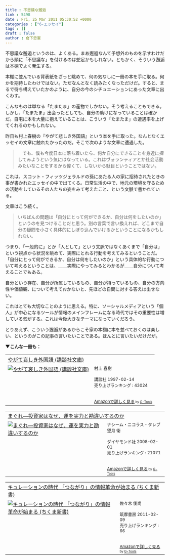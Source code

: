 ```yaml
---
title : 不思議な邂逅
link : 5498
date : Fri, 25 Mar 2011 05:30:52 +0000
categories : ["6-エッセイ"]
tags : []
draft : false
author : 倉下忠憲
---
```


不思議な邂逅というのは、よくある。まあ邂逅なんて予想外のものを示すわけだから頭に「不思議な」を付けるのは蛇足かもしれない。ともかく、そういう邂逅は本棚でよく発生する。

本棚に並んでいる背表紙をざっと眺めて、何の気なしに一冊の本を手に取る。何かを期待したわけではない。ただなんとなく読みたくなっただけだ。すると、まるで待ち構えていたかのように、自分の今のシチュエーションにあった文章に出くわす。

こんなものは単なる「たまたま」の産物でしかない。そう考えることもできる。しかし、「たまたま」出会ったとしても、自分の助けになっていることは確かだ。自宅に本を大量に抱えていることは、こういう「たまたま」の遭遇率を上げてくれるのかもしれない。

昨日も村上春樹の『やがて悲しき外国語』という本を手に取った。なんとなくエッセイの文章に触れたかったのだ。そこで次のような文章に遭遇した。

<blockquote>
　でも、僕も今度日本に落ち着いたら、何か自分にできることを身近に探してみようという気にはなっている。これはヴォランティアとか社会活動みたいなことをするから偉くて、しないから駄目ということではない。
</blockquote>

これは、スコット・フィッツジェラルドの孫にあたる人の家に招待されたときの事が書かれたエッセイの中で出てくる。日常生活の中で、地元の環境を守るための活動をしているその人たちの姿をみて考えたこと、という文脈で書かれている。

文章はこう続く。

<blockquote>
いちばんの問題は「自分にとって何ができるか、自分は何をしたいのか」というのを見つけることだと思う。別の言葉で言い換えれば、どこまで自分の疑問を小さく具体的にしぼり込んでいけるかということになるかもしれない。
</blockquote>

つまり、「一般的に」とか「人として」という文脈ではなくあくまで「自分は」という視点から状況を眺めて、実際にとれる行動を考えてみるということだ。「自分にとって何ができるか、自分は何をしたいのか」という具体的な行動について考えるということは、＿＿実際にやってみるとわかるが＿＿自分について考えることでもある。

自分という存在、自分が所属しているもの、自分が持っているもの、自分の方向性や価値観、について考えておかないと、先ほどの自問に対する答えは出せない。

これはとても大切なことのように思える。特に、ソーシャルメディアという「個人」が中心になるツールが情報のメインフレームになる時代ではその重要性は増している気がする。これは今後大きなテーマになっていくだろう。

とりあえず、こういう邂逅があるからこそ家の本棚に本を並べておくのは楽しい、というのがこの記事の言いたいことである。ほんとに言いたいだけだが。

<strong>▼こんな一冊も：</strong>
<table  border="0" cellpadding="5"><tr><td colspan="2"><a href="http://www.amazon.co.jp/%E3%82%84%E3%81%8C%E3%81%A6%E5%93%80%E3%81%97%E3%81%8D%E5%A4%96%E5%9B%BD%E8%AA%9E-%E8%AC%9B%E8%AB%87%E7%A4%BE%E6%96%87%E5%BA%AB-%E6%9D%91%E4%B8%8A-%E6%98%A5%E6%A8%B9/dp/4062634376%3FSubscriptionId%3D15SMZCTB9V8NGR2TW082%26tag%3Drashita1000-22%26linkCode%3Dxm2%26camp%3D2025%26creative%3D165953%26creativeASIN%3D4062634376" target="_top">やがて哀しき外国語 (講談社文庫)</a><img src="http://www.assoc-amazon.jp/e/ir?t=rashita1000-22&l=ur2&o=9" width="1" height="1" style="border: none;" alt="" /></td></tr><tr><td valign="top"><a href="http://www.amazon.co.jp/%E3%82%84%E3%81%8C%E3%81%A6%E5%93%80%E3%81%97%E3%81%8D%E5%A4%96%E5%9B%BD%E8%AA%9E-%E8%AC%9B%E8%AB%87%E7%A4%BE%E6%96%87%E5%BA%AB-%E6%9D%91%E4%B8%8A-%E6%98%A5%E6%A8%B9/dp/4062634376%3FSubscriptionId%3D15SMZCTB9V8NGR2TW082%26tag%3Drashita1000-22%26linkCode%3Dxm2%26camp%3D2025%26creative%3D165953%26creativeASIN%3D4062634376" target="_top"><img src="http://ecx.images-amazon.com/images/I/51TZ7G0A24L._SL160_.jpg" border="0" alt="やがて哀しき外国語 (講談社文庫)" /></a></td><td valign="top"><font size="-1">村上 春樹 <br /><br />講談社  1997-02-14<br />売り上げランキング : 43024<br /><br /><br /><a href="http://www.amazon.co.jp/%E3%82%84%E3%81%8C%E3%81%A6%E5%93%80%E3%81%97%E3%81%8D%E5%A4%96%E5%9B%BD%E8%AA%9E-%E8%AC%9B%E8%AB%87%E7%A4%BE%E6%96%87%E5%BA%AB-%E6%9D%91%E4%B8%8A-%E6%98%A5%E6%A8%B9/dp/4062634376%3FSubscriptionId%3D15SMZCTB9V8NGR2TW082%26tag%3Drashita1000-22%26linkCode%3Dxm2%26camp%3D2025%26creative%3D165953%26creativeASIN%3D4062634376" target="_top">Amazonで詳しく見る</a></font><font size="-2"> by <a href="http://www.goodpic.com/mt/aws/index.html" >G-Tools</a></font></td></tr></table>

<table  border="0" cellpadding="5"><tr><td colspan="2"><a href="http://www.amazon.co.jp/%E3%81%BE%E3%81%90%E3%82%8C%E2%80%95%E6%8A%95%E8%B3%87%E5%AE%B6%E3%81%AF%E3%81%AA%E3%81%9C%E3%80%81%E9%81%8B%E3%82%92%E5%AE%9F%E5%8A%9B%E3%81%A8%E5%8B%98%E9%81%95%E3%81%84%E3%81%99%E3%82%8B%E3%81%AE%E3%81%8B-%E3%83%8A%E3%82%B7%E3%83%BC%E3%83%A0%E3%83%BB%E3%83%8B%E3%82%B3%E3%83%A9%E3%82%B9%E3%83%BB%E3%82%BF%E3%83%AC%E3%83%96/dp/4478001227%3FSubscriptionId%3D15SMZCTB9V8NGR2TW082%26tag%3Drashita1000-22%26linkCode%3Dxm2%26camp%3D2025%26creative%3D165953%26creativeASIN%3D4478001227" target="_top">まぐれ―投資家はなぜ、運を実力と勘違いするのか</a><img src="http://www.assoc-amazon.jp/e/ir?t=rashita1000-22&l=ur2&o=9" width="1" height="1" style="border: none;" alt="" /></td></tr><tr><td valign="top"><a href="http://www.amazon.co.jp/%E3%81%BE%E3%81%90%E3%82%8C%E2%80%95%E6%8A%95%E8%B3%87%E5%AE%B6%E3%81%AF%E3%81%AA%E3%81%9C%E3%80%81%E9%81%8B%E3%82%92%E5%AE%9F%E5%8A%9B%E3%81%A8%E5%8B%98%E9%81%95%E3%81%84%E3%81%99%E3%82%8B%E3%81%AE%E3%81%8B-%E3%83%8A%E3%82%B7%E3%83%BC%E3%83%A0%E3%83%BB%E3%83%8B%E3%82%B3%E3%83%A9%E3%82%B9%E3%83%BB%E3%82%BF%E3%83%AC%E3%83%96/dp/4478001227%3FSubscriptionId%3D15SMZCTB9V8NGR2TW082%26tag%3Drashita1000-22%26linkCode%3Dxm2%26camp%3D2025%26creative%3D165953%26creativeASIN%3D4478001227" target="_top"><img src="http://ecx.images-amazon.com/images/I/41ILU%2BKItVL._SL160_.jpg" border="0" alt="まぐれ―投資家はなぜ、運を実力と勘違いするのか" /></a></td><td valign="top"><font size="-1">ナシーム・ニコラス・タレブ 望月 衛 <br /><br />ダイヤモンド社  2008-02-01<br />売り上げランキング : 21071<br /><br /><br /><a href="http://www.amazon.co.jp/%E3%81%BE%E3%81%90%E3%82%8C%E2%80%95%E6%8A%95%E8%B3%87%E5%AE%B6%E3%81%AF%E3%81%AA%E3%81%9C%E3%80%81%E9%81%8B%E3%82%92%E5%AE%9F%E5%8A%9B%E3%81%A8%E5%8B%98%E9%81%95%E3%81%84%E3%81%99%E3%82%8B%E3%81%AE%E3%81%8B-%E3%83%8A%E3%82%B7%E3%83%BC%E3%83%A0%E3%83%BB%E3%83%8B%E3%82%B3%E3%83%A9%E3%82%B9%E3%83%BB%E3%82%BF%E3%83%AC%E3%83%96/dp/4478001227%3FSubscriptionId%3D15SMZCTB9V8NGR2TW082%26tag%3Drashita1000-22%26linkCode%3Dxm2%26camp%3D2025%26creative%3D165953%26creativeASIN%3D4478001227" target="_top">Amazonで詳しく見る</a></font><font size="-2"> by <a href="http://www.goodpic.com/mt/aws/index.html" >G-Tools</a></font></td></tr></table>

<table  border="0" cellpadding="5"><tr><td colspan="2"><a href="http://www.amazon.co.jp/%E3%82%AD%E3%83%A5%E3%83%AC%E3%83%BC%E3%82%B7%E3%83%A7%E3%83%B3%E3%81%AE%E6%99%82%E4%BB%A3-%E3%80%8C%E3%81%A4%E3%81%AA%E3%81%8C%E3%82%8A%E3%80%8D%E3%81%AE%E6%83%85%E5%A0%B1%E9%9D%A9%E5%91%BD%E3%81%8C%E5%A7%8B%E3%81%BE%E3%82%8B-%E3%81%A1%E3%81%8F%E3%81%BE%E6%96%B0%E6%9B%B8-%E4%BD%90%E3%80%85%E6%9C%A8-%E4%BF%8A%E5%B0%9A/dp/4480065911%3FSubscriptionId%3D15SMZCTB9V8NGR2TW082%26tag%3Drashita1000-22%26linkCode%3Dxm2%26camp%3D2025%26creative%3D165953%26creativeASIN%3D4480065911" target="_top">キュレーションの時代 「つながり」の情報革命が始まる (ちくま新書)</a><img src="http://www.assoc-amazon.jp/e/ir?t=rashita1000-22&l=ur2&o=9" width="1" height="1" style="border: none;" alt="" /></td></tr><tr><td valign="top"><a href="http://www.amazon.co.jp/%E3%82%AD%E3%83%A5%E3%83%AC%E3%83%BC%E3%82%B7%E3%83%A7%E3%83%B3%E3%81%AE%E6%99%82%E4%BB%A3-%E3%80%8C%E3%81%A4%E3%81%AA%E3%81%8C%E3%82%8A%E3%80%8D%E3%81%AE%E6%83%85%E5%A0%B1%E9%9D%A9%E5%91%BD%E3%81%8C%E5%A7%8B%E3%81%BE%E3%82%8B-%E3%81%A1%E3%81%8F%E3%81%BE%E6%96%B0%E6%9B%B8-%E4%BD%90%E3%80%85%E6%9C%A8-%E4%BF%8A%E5%B0%9A/dp/4480065911%3FSubscriptionId%3D15SMZCTB9V8NGR2TW082%26tag%3Drashita1000-22%26linkCode%3Dxm2%26camp%3D2025%26creative%3D165953%26creativeASIN%3D4480065911" target="_top"><img src="http://ecx.images-amazon.com/images/I/41dGA2p5J2L._SL160_.jpg" border="0" alt="キュレーションの時代 「つながり」の情報革命が始まる (ちくま新書)" /></a></td><td valign="top"><font size="-1">佐々木 俊尚 <br /><br />筑摩書房  2011-02-09<br />売り上げランキング : 66<br /><br /><br /><a href="http://www.amazon.co.jp/%E3%82%AD%E3%83%A5%E3%83%AC%E3%83%BC%E3%82%B7%E3%83%A7%E3%83%B3%E3%81%AE%E6%99%82%E4%BB%A3-%E3%80%8C%E3%81%A4%E3%81%AA%E3%81%8C%E3%82%8A%E3%80%8D%E3%81%AE%E6%83%85%E5%A0%B1%E9%9D%A9%E5%91%BD%E3%81%8C%E5%A7%8B%E3%81%BE%E3%82%8B-%E3%81%A1%E3%81%8F%E3%81%BE%E6%96%B0%E6%9B%B8-%E4%BD%90%E3%80%85%E6%9C%A8-%E4%BF%8A%E5%B0%9A/dp/4480065911%3FSubscriptionId%3D15SMZCTB9V8NGR2TW082%26tag%3Drashita1000-22%26linkCode%3Dxm2%26camp%3D2025%26creative%3D165953%26creativeASIN%3D4480065911" target="_top">Amazonで詳しく見る</a></font><font size="-2"> by <a href="http://www.goodpic.com/mt/aws/index.html" >G-Tools</a></font></td></tr></table>

